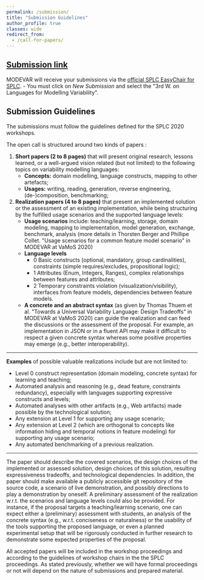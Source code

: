 ```yaml
---
permalink: /submission/
title: "Submission Guidelines"
author_profile: true
classes: wide
redirect_from: 
  - /call-for-papers/
---
```


## [Submission link](https://easychair.org/conferences/?conf=splc2020)

 
MODEVAR will receive your submissions via the [official SPLC EasyChair for SPLC](https://easychair.org/conferences/?conf=splc2020).
    - You must click on *New Submission* and select the "3rd W. on Languages for Modelling Variability".



## Submission Guidelines

The submissions must follow the guidelines defined for the SPLC 2020 workshops.

The open call is structured around two kinds of papers :

1. **Short papers (2 to 8 pages)** that will present original research, lessons learned, or a well-argued vision related (but
not limited) to the following topics on variability modelling languages:
    - **Concepts:** domain modelling, language constructs, mapping to other artefacts;
    - **Usages:** writing, reading, generation, reverse engineering, (de-)composition, benchmarking;
2. **Realization papers (4 to 8 pages)** that present an implemented solution or the assessment of an existing implementation, while being structuring by the fulfilled usage scenarios and the supported language levels:
    - **Usage scenarios** include: teaching/learning, storage, domain modeling, mapping to implementation, model generation, exchange, benchmark, analysis (more details in Thorsten Berger and Phillipe Collet. "Usage scenarios for a common feature model scenario" in MODEVAR at VaMoS 2020)
    - **Language levels**
        - 0 Basic constructs (optional, mandatory, group cardinalities), constraints (simple requires/excludes, propositional logic);
        - 1 Attributes (Enum, Integers, Ranges), complex relationships between features and attributes;
        - 2 Temporary constraints violation (visualization/visibility), interfaces from feature models, dependencies between feature models.
    - **A concrete and an abstract syntax** (as given by Thomas Thuem et al. "Towards a Universal Variability Language: Design Tradeoffs" in MODEVAR at VaMoS 2020) can guide the realization and can feed the discussions or the assessment of the proposal. For example, an implementation in JSON or in a fluent API may make it difficult to respect a given concrete syntax whereas some positive properties may emerge (e.g., better interoperability).

---
**Examples** of possible valuable realizations include but are not limited to:

  - Level 0 construct representation (domain modeling, concrete syntax) for learning and teaching;
  - Automated analysis and reasoning (e.g., dead feature, constraints redundancy), especially with languages supporting expressive constructs and levels;
  - Automated analyses with other artifacts (e.g., Web artifacts) made possible by the technological solution;
  - Any extension at Level 1 for supporting any usage scenario;
  - Any extension at Level 2 (which are orthogonal to concepts like information hiding and temporal notions in feature modeling) for supporting any usage scenario;
  - Any automated benchmarking of a previous realization.

---
The paper should describe the covered scenarios, the design choices of the implemented or assessed solution, design choices of this solution, resulting expressiveness tradeoffs, and technological dependencies. In addition, the paper should make available a publicly accessible git repository of the source code, a scenario of live demonstration, and possibly directions to play a demonstration by oneself. A preliminary assessment of the realization w.r.t. the scenarios and language levels could also be provided. For instance, if the proposal targets a teaching/learning scenario, one can expect either a (preliminary) assessment with students, an analysis of the concrete syntax (e.g., w.r.t. conciseness or naturalness) or the usability of the tools supporting the proposed language, or even a planned experimental setup that will be rigorously conducted in further research to demonstrate some expected properties of the proposal. 

All accepted papers will be included in the workshop proceedings and according to the guidelines of workshop chairs in the the SPLC
proceedings. As stated previously, whether we will have formal proceedings or not will depend on the nature of submissions and
prepared material.

